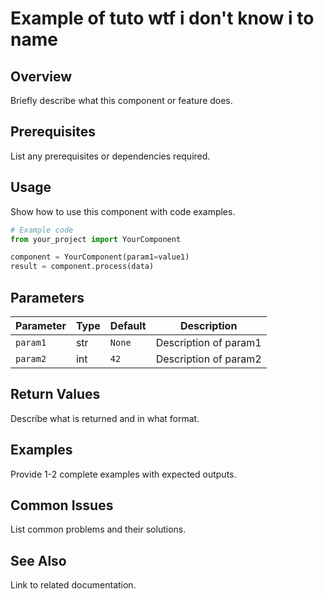 # Example of tuto wtf i don't know i to name
## Overview

Briefly describe what this component or feature does.

## Prerequisites

List any prerequisites or dependencies required.

## Usage

Show how to use this component with code examples.

```python
# Example code
from your_project import YourComponent

component = YourComponent(param1=value1)
result = component.process(data)
```

## Parameters

| Parameter | Type | Default | Description |
|-----------|------|---------|-------------|
| `param1`  | str  | `None`  | Description of param1 |
| `param2`  | int  | `42`    | Description of param2 |

## Return Values

Describe what is returned and in what format.

## Examples

Provide 1-2 complete examples with expected outputs.

## Common Issues

List common problems and their solutions.

## See Also

Link to related documentation.